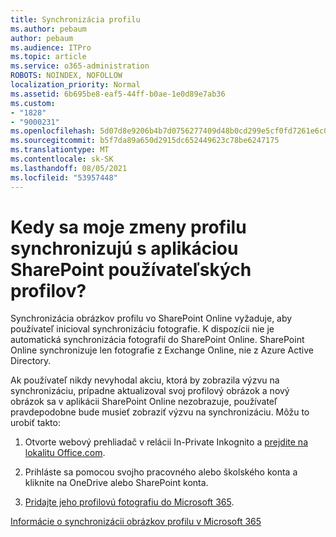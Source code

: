 ```yaml
---
title: Synchronizácia profilu
ms.author: pebaum
author: pebaum
ms.audience: ITPro
ms.topic: article
ms.service: o365-administration
ROBOTS: NOINDEX, NOFOLLOW
localization_priority: Normal
ms.assetid: 6b695be8-eaf5-44ff-b0ae-1e0d89e7ab36
ms.custom:
- "1828"
- "9000231"
ms.openlocfilehash: 5d07d8e9206b4b7d0756277409d48b0cd299e5cf0fd7261e6c0ad75dfe8648f1
ms.sourcegitcommit: b5f7da89a650d2915dc652449623c78be6247175
ms.translationtype: MT
ms.contentlocale: sk-SK
ms.lasthandoff: 08/05/2021
ms.locfileid: "53957448"
---
```

# <a name="when-do-my-profile-changes-sync-to-the-sharepoint-user-profile-application"></a>Kedy sa moje zmeny profilu synchronizujú s aplikáciou SharePoint používateľských profilov?

Synchronizácia obrázkov profilu vo SharePoint Online vyžaduje, aby používateľ inicioval synchronizáciu fotografie. K dispozícii nie je automatická synchronizácia fotografií do SharePoint Online. SharePoint Online synchronizuje len fotografie z Exchange Online, nie z Azure Active Directory.

Ak používateľ nikdy nevyhodal akciu, ktorá by zobrazila výzvu na synchronizáciu, prípadne aktualizoval svoj profilový obrázok a nový obrázok sa v aplikácii SharePoint Online nezobrazuje, používateľ pravdepodobne bude musieť zobraziť výzvu na synchronizáciu. Môžu to urobiť takto:

1. Otvorte webový prehliadač v relácii In-Private Inkognito a [prejdite na lokalitu Office.com](https://www.office.com/).

2. Prihláste sa pomocou svojho pracovného alebo školského konta a kliknite na OneDrive alebo SharePoint konta.

3. [Pridajte jeho profilovú fotografiu do Microsoft 365](https://support.office.com/article/Add-your-profile-photo-to-Office-365-2eaf93fd-b3f1-43b9-9cdc-bdcd548435b7).

[Informácie o synchronizácii obrázkov profilu v Microsoft 365](https://support.office.com/article/Information-about-user-profile-synchronization-in-SharePoint-Online-177eb196-5887-43c9-84c3-b98a43d35129)

